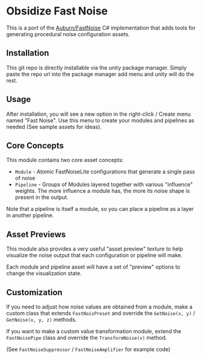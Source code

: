 # Obsidize Fast Noise

This is a port of the [Auburn/FastNoise](https://github.com/Auburn/FastNoiseLite/tree/master/CSharp)
C# implementation that adds tools for generating procedural noise configuration assets.

## Installation

This git repo is directly installable via the unity package manager.
Simply paste the repo url into the package manager add menu and unity will do the rest.

## Usage

After installation, you will see a new option in the right-click / Create menu named "Fast Noise".
Use this menu to create your modules and pipelines as needed (See sample assets for ideas).

## Core Concepts

This module contains two core asset concepts:

- ```Module``` - Atomic FastNoiseLite configurations that generate a single pass of noise
- ```Pipeline``` - Groups of Modules layered together with various "influence" weights. The more influence a module has, the more its noise shape is present in the output.

Note that a pipeline is itself a module, so you can place a pipeline as a layer in another pipeline.

## Asset Previews

This module also provides a very useful "asset preview" texture to help visualize
the noise output that each configuration or pipeline will make.

Each module and pipeline asset will have a set of "preview" options to change the visualization state.

## Customization

If you need to adjust how noise values are obtained from a module, 
make a custom class that extends ```FastNoisPreset``` and override the ```GetNoise(x, y)``` / ```GetNoise(x, y, z)``` methods.

If you want to make a custom value transformation module, 
extend the ```FastNoisePipe``` class and override the ```TransformNoise(v)``` method.

(See ```FastNoiseSuppressor``` / ```FastNoiseAmplifier``` for example code)